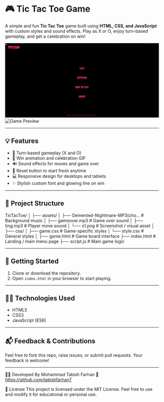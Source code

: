 # 🎮 Tic Tac Toe Game

A simple and fun **Tic Tac Toe** game built using **HTML, CSS, and JavaScript** with custom styles and sound effects. Play as X or O, enjoy turn-based gameplay, and get a celebration on win!

![Home Page Preview](assets/s1.png)
![Game Preview](assets/s2.png)

---

## 💡 Features

- 🔁 Turn-based gameplay (X and O)
- 🎉 Win animation and celebration GIF
- 🔊 Sound effects for moves and game over
- 🔄 Reset button to start fresh anytime
- 💻 Responsive design for desktops and tablets
- ✨ Stylish custom font and glowing line on win

---

## 📁 Project Structure

TicTacToe/
│
├── assets/
│ ├── Demented-Nightmare-MP3(cho... # Background music
│ ├── gameover.mp3 # Game over sound
│ ├── ting.mp3 # Player move sound
│ └── s1.png # Screenshot / visual asset
│
├── css/
│ ├── game.css # Game-specific styles
│ └── style.css # General styles
│
├── game.html # Game board interface
├── index.html # Landing / main menu page
├── script.js # Main game logic



---


## 🚀 Getting Started

1. Clone or download the repository.
2. Open `index.html` in your browser to start playing.

---

## 👩‍💻 Technologies Used

- HTML5
- CSS3
- JavaScript (ES6)

---

## 📬 Feedback & Contributions

Feel free to fork this repo, raise issues, or submit pull requests. Your feedback is welcome!

---




👨‍💻 Developed By
Mohammad Tabish Farhan
🔗 https://github.com/tabishfarhan7

📜 License
This project is licensed under the MIT License.
Feel free to use and modify it for educational or personal use.
